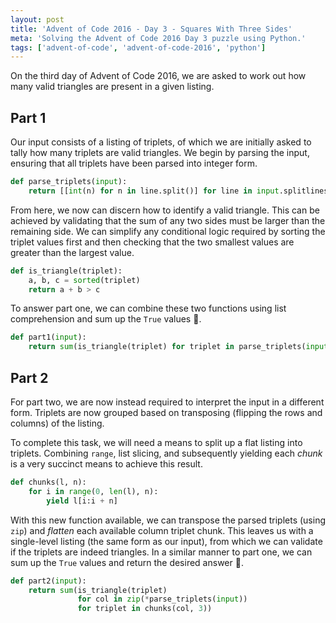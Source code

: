 ```yaml
---
layout: post
title: 'Advent of Code 2016 - Day 3 - Squares With Three Sides'
meta: 'Solving the Advent of Code 2016 Day 3 puzzle using Python.'
tags: ['advent-of-code', 'advent-of-code-2016', 'python']
---
```


On the third day of Advent of Code 2016, we are asked to work out how many valid triangles are present in a given listing.

<!--more-->

## Part 1

Our input consists of a listing of triplets, of which we are initially asked to tally how many triplets are valid triangles.
We begin by parsing the input, ensuring that all triplets have been parsed into integer form.

```python
def parse_triplets(input):
    return [[int(n) for n in line.split()] for line in input.splitlines()]
```

From here, we now can discern how to identify a valid triangle.
This can be achieved by validating that the sum of any two sides must be larger than the remaining side.
We can simplify any conditional logic required by sorting the triplet values first and then checking that the two smallest values are greater than the largest value.

```python
def is_triangle(triplet):
    a, b, c = sorted(triplet)
    return a + b > c
```

To answer part one, we can combine these two functions using list comprehension and sum up the `True` values 🌟.

```python
def part1(input):
    return sum(is_triangle(triplet) for triplet in parse_triplets(input))
```

## Part 2

For part two, we are now instead required to interpret the input in a different form.
Triplets are now grouped based on transposing (flipping the rows and columns) of the listing.

To complete this task, we will need a means to split up a flat listing into triplets.
Combining `range`, list slicing, and subsequently yielding each _chunk_ is a very succinct means to achieve this result.

```python
def chunks(l, n):
    for i in range(0, len(l), n):
        yield l[i:i + n]
```

With this new function available, we can transpose the parsed triplets (using `zip`) and _flatten_ each available column triplet chunk.
This leaves us with a single-level listing (the same form as our input), from which we can validate if the triplets are indeed triangles.
In a similar manner to part one, we can sum up the `True` values and return the desired answer 🌟.

```python
def part2(input):
    return sum(is_triangle(triplet)
               for col in zip(*parse_triplets(input))
               for triplet in chunks(col, 3))
```
